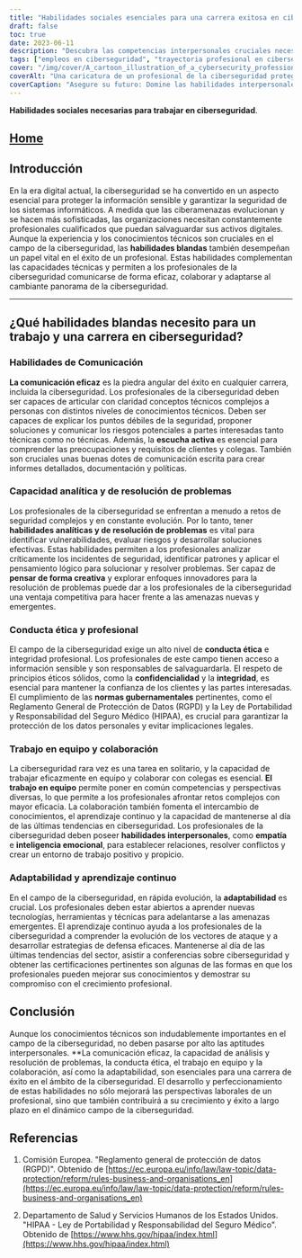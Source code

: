 ```yaml
---
title: "Habilidades sociales esenciales para una carrera exitosa en ciberseguridad"
draft: false
toc: true
date: 2023-06-11
description: "Descubra las competencias interpersonales cruciales necesarias para una carrera próspera en ciberseguridad, que complementan los conocimientos técnicos y garantizan el éxito profesional."
tags: ["empleos en ciberseguridad", "trayectoria profesional en ciberseguridad", "competencias interpersonales en ciberseguridad", "habilidades de comunicación en ciberseguridad", "resolución de problemas de ciberseguridad", "conducta ética en ciberseguridad", "trabajo en equipo en ciberseguridad", "adaptabilidad en ciberseguridad", "aprendizaje continuo en ciberseguridad", "tendencias del sector de la ciberseguridad", "certificaciones de ciberseguridad", "profesionales de la ciberseguridad", "competencias laborales para la ciberseguridad", "mercado laboral de la ciberseguridad", "crecimiento profesional en ciberseguridad", "buenas prácticas de ciberseguridad", "evaluación de riesgos de ciberseguridad", "análisis de amenazas a la ciberseguridad", "respuesta a incidentes de ciberseguridad", "elaboración de políticas de ciberseguridad", "concienciación sobre ciberseguridad", "cumplimiento de la ciberseguridad", "normativa sobre ciberseguridad", "ciberseguridad protección de datos", "desarrollo profesional en ciberseguridad", "redes de ciberseguridad", "conferencias sobre ciberseguridad", "oportunidades de empleo en ciberseguridad", "promoción profesional en ciberseguridad", "demandas del sector de la ciberseguridad"]
cover: "/img/cover/A_cartoon_illustration_of_a_cybersecurity_professional_prot.png"
coverAlt: "Una caricatura de un profesional de la ciberseguridad protegiendo datos."
coverCaption: "Asegure su futuro: Domine las habilidades interpersonales para triunfar en ciberseguridad"
---
```


**Habilidades sociales necesarias para trabajar en ciberseguridad**.

## [Home](/cyber-security-career-playbook-start/)

## Introducción

En la era digital actual, la ciberseguridad se ha convertido en un aspecto esencial para proteger la información sensible y garantizar la seguridad de los sistemas informáticos. A medida que las ciberamenazas evolucionan y se hacen más sofisticadas, las organizaciones necesitan constantemente profesionales cualificados que puedan salvaguardar sus activos digitales. Aunque la experiencia y los conocimientos técnicos son cruciales en el campo de la ciberseguridad, las **habilidades blandas** también desempeñan un papel vital en el éxito de un profesional. Estas habilidades complementan las capacidades técnicas y permiten a los profesionales de la ciberseguridad comunicarse de forma eficaz, colaborar y adaptarse al cambiante panorama de la ciberseguridad.

______

## ¿Qué habilidades blandas necesito para un trabajo y una carrera en ciberseguridad?

### Habilidades de Comunicación

**La comunicación eficaz** es la piedra angular del éxito en cualquier carrera, incluida la ciberseguridad. Los profesionales de la ciberseguridad deben ser capaces de articular con claridad conceptos técnicos complejos a personas con distintos niveles de conocimientos técnicos. Deben ser capaces de explicar los puntos débiles de la seguridad, proponer soluciones y comunicar los riesgos potenciales a partes interesadas tanto técnicas como no técnicas. Además, la **escucha activa** es esencial para comprender las preocupaciones y requisitos de clientes y colegas. También son cruciales unas buenas dotes de comunicación escrita para crear informes detallados, documentación y políticas.

### Capacidad analítica y de resolución de problemas

Los profesionales de la ciberseguridad se enfrentan a menudo a retos de seguridad complejos y en constante evolución. Por lo tanto, tener **habilidades analíticas y de resolución de problemas** es vital para identificar vulnerabilidades, evaluar riesgos y desarrollar soluciones efectivas. Estas habilidades permiten a los profesionales analizar críticamente los incidentes de seguridad, identificar patrones y aplicar el pensamiento lógico para solucionar y resolver problemas. Ser capaz de **pensar de forma creativa** y explorar enfoques innovadores para la resolución de problemas puede dar a los profesionales de la ciberseguridad una ventaja competitiva para hacer frente a las amenazas nuevas y emergentes.

### Conducta ética y profesional

El campo de la ciberseguridad exige un alto nivel de **conducta ética** e integridad profesional. Los profesionales de este campo tienen acceso a información sensible y son responsables de salvaguardarla. El respeto de principios éticos sólidos, como la **confidencialidad** y la **integridad**, es esencial para mantener la confianza de los clientes y las partes interesadas. El cumplimiento de las **normas gubernamentales** pertinentes, como el Reglamento General de Protección de Datos (RGPD) y la Ley de Portabilidad y Responsabilidad del Seguro Médico (HIPAA), es crucial para garantizar la protección de los datos personales y evitar implicaciones legales.

### Trabajo en equipo y colaboración

La ciberseguridad rara vez es una tarea en solitario, y la capacidad de trabajar eficazmente en equipo y colaborar con colegas es esencial. **El trabajo en equipo** permite poner en común competencias y perspectivas diversas, lo que permite a los profesionales afrontar retos complejos con mayor eficacia. La colaboración también fomenta el intercambio de conocimientos, el aprendizaje continuo y la capacidad de mantenerse al día de las últimas tendencias en ciberseguridad. Los profesionales de la ciberseguridad deben poseer **habilidades interpersonales**, como **empatía** e **inteligencia emocional**, para establecer relaciones, resolver conflictos y crear un entorno de trabajo positivo y propicio.

### Adaptabilidad y aprendizaje continuo

En el campo de la ciberseguridad, en rápida evolución, la **adaptabilidad** es crucial. Los profesionales deben estar abiertos a aprender nuevas tecnologías, herramientas y técnicas para adelantarse a las amenazas emergentes. El aprendizaje continuo ayuda a los profesionales de la ciberseguridad a comprender la evolución de los vectores de ataque y a desarrollar estrategias de defensa eficaces. Mantenerse al día de las últimas tendencias del sector, asistir a conferencias sobre ciberseguridad y obtener las certificaciones pertinentes son algunas de las formas en que los profesionales pueden mejorar sus conocimientos y demostrar su compromiso con el crecimiento profesional.

## Conclusión

Aunque los conocimientos técnicos son indudablemente importantes en el campo de la ciberseguridad, no deben pasarse por alto las aptitudes interpersonales. **La comunicación eficaz, la capacidad de análisis y resolución de problemas, la conducta ética, el trabajo en equipo y la colaboración, así como la adaptabilidad, son esenciales para una carrera de éxito en el ámbito de la ciberseguridad. El desarrollo y perfeccionamiento de estas habilidades no sólo mejorará las perspectivas laborales de un profesional, sino que también contribuirá a su crecimiento y éxito a largo plazo en el dinámico campo de la ciberseguridad.

## Referencias

1. Comisión Europea. "Reglamento general de protección de datos (RGPD)". Obtenido de [https://ec.europa.eu/info/law/law-topic/data-protection/reform/rules-business-and-organisations_en](https://ec.europa.eu/info/law/law-topic/data-protection/reform/rules-business-and-organisations_en)

2. Departamento de Salud y Servicios Humanos de los Estados Unidos. "HIPAA - Ley de Portabilidad y Responsabilidad del Seguro Médico". Obtenido de [https://www.hhs.gov/hipaa/index.html](https://www.hhs.gov/hipaa/index.html)



